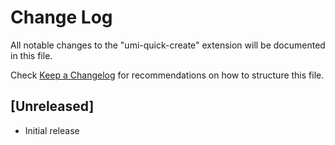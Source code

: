 # Change Log

All notable changes to the "umi-quick-create" extension will be documented in this file.

Check [Keep a Changelog](http://keepachangelog.com/) for recommendations on how to structure this file.

## [Unreleased]

- Initial release